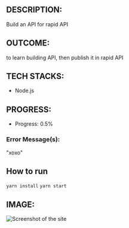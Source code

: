 
## DESCRIPTION:
Build an API for rapid API

## OUTCOME:
to learn building API, then publish it in rapid API

## TECH STACKS:
- Node.js

## PROGRESS:
 
- Progress: 0.5%


### Error Message(s):
"xoxo"

## How to run
`yarn install`
`yarn start`


## IMAGE:
![Screenshot of the site](./screenshots/bs-03-zoobar-600.jpg)

